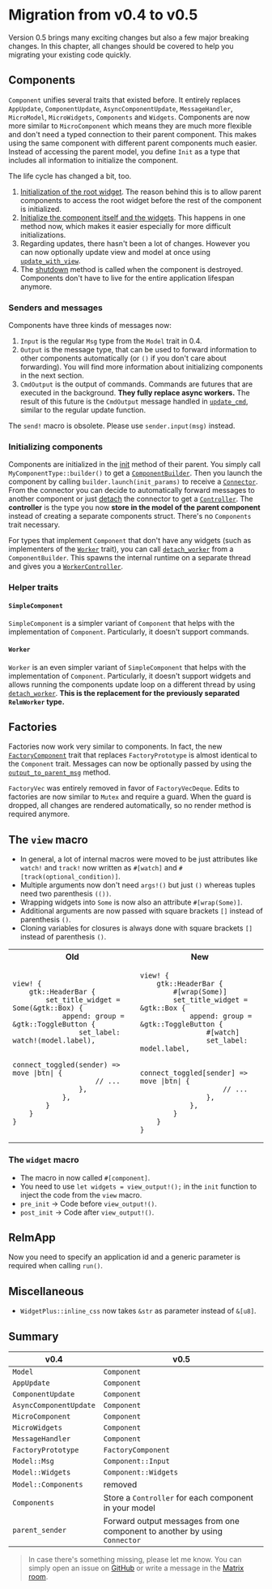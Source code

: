 # Migration from v0.4 to v0.5

Version 0.5 brings many exciting changes but also a few major breaking changes.
In this chapter, all changes should be covered to help you migrating your existing code quickly.

## Components

`Component` unifies several traits that existed before.
It entirely replaces `AppUpdate`, `ComponentUpdate`, `AsyncComponentUpdate`, `MessageHandler`, `MicroModel`, `MicroWidgets`, `Components` and `Widgets`.
Components are now more similar to `MicroComponent` which means they are much more flexible and don't need a typed connection to their parent component.
This makes using the same component with different parent components much easier.
Instead of accessing the parent model, you define `Init` as a type that includes all information to initialize the component.

The life cycle has changed a bit, too.

1. [Initialization of the root widget](https://relm4.org/docs/next/relm4/trait.Component.html#tymethod.init_root).
   The reason behind this is to allow parent components to access the root widget before the rest of the component is initialized.
2. [Initialize the component itself and the widgets](https://relm4.org/docs/next/relm4/trait.Component.html#tymethod.init).
   This happens in one method now, which makes it easier especially for more difficult initializations.
3. Regarding updates, there hasn't been a lot of changes. However you can now optionally update view and model at once using [`update_with_view`](https://relm4.org/docs/next/relm4/trait.Component.html#method.update_with_view).
4. The [shutdown](https://relm4.org/docs/next/relm4/trait.Component.html#method.shutdown) method is called when the component is destroyed. Components don't have to live for the entire application lifespan anymore.

### Senders and messages

Components have three kinds of messages now:

1. `Input` is the regular `Msg` type from the `Model` trait in 0.4.
2. `Output` is the message type, that can be used to forward information to other components automatically (or `()` if you don't care about forwarding).
   You will find more information about initializing components in the next section.
3. `CmdOutput` is the output of commands.
   Commands are futures that are executed in the background.
   **They fully replace async workers.**
   The result of this future is the `CmdOutput` message handled in [`update_cmd`](https://relm4.org/docs/next/relm4/trait.Component.html#method.update_cmd), similar to the regular update function.

The `send!` macro is obsolete. Please use `sender.input(msg)` instead.

### Initializing components

Components are initialized in the [init](https://relm4.org/docs/next/relm4/trait.Component.html#tymethod.init) method of their parent.
You simply call `MyComponentType::builder()` to get a [`ComponentBuilder`](https://relm4.org/docs/next/relm4/struct.ComponentBuilder.html).
Then you launch the component by calling `builder.launch(init_params)` to receive a [`Connector`](https://relm4.org/docs/next/relm4/component/struct.Connector.html).
From the connector you can decide to automatically forward messages to another component or just [detach](https://relm4.org/docs/next/relm4/component/struct.Connector.html#method.detach) the connector to get a [`Controller`](https://relm4.org/docs/next/relm4/component/struct.Controller.html).
The **controller** is the type you now **store in the model of the parent component** instead of creating a separate components struct.
There's no `Components` trait necessary.

For types that implement `Component` that don't have any widgets (such as implementers of the [`Worker`](https://relm4.org/docs/next/relm4/worker/trait.Worker.html) trait), you can call [`detach_worker`](https://relm4.org/docs/next/relm4/component/struct.ComponentBuilder.html#method.detach_worker) from a `ComponentBuilder`.
This spawns the internal runtime on a separate thread and gives you a [`WorkerController`](https://relm4.org/docs/next/relm4/worker/struct.WorkerController.html).

### Helper traits

#### `SimpleComponent`

`SimpleComponent` is a simpler variant of `Component` that helps with the implementation of `Component`.
Particularly, it doesn't support commands.

#### `Worker`

`Worker` is an even simpler variant of `SimpleComponent` that helps with the implementation of `Component`.
Particularly, it doesn't support widgets and allows running the components update loop on a different thread by using [`detach_worker`](https://relm4.org/docs/next/relm4/component/struct.ComponentBuilder.html#method.detach_worker).
**This is the replacement for the previously separated `RelmWorker` type.**

## Factories

Factories now work very similar to components.
In fact, the new [`FactoryComponent`](https://relm4.org/docs/next/relm4/factory/traits/trait.FactoryComponent.html) trait that replaces `FactoryPrototype` is almost identical to the `Component` trait.
Messages can now be optionally passed by using the [`output_to_parent_msg`](https://relm4.org/docs/next/relm4/factory/traits/trait.FactoryComponent.html#method.output_to_parent_msg) method.

`FactoryVec` was entirely removed in favor of `FactoryVecDeque`.
Edits to factories are now similar to `Mutex` and require a guard.
When the guard is dropped, all changes are rendered automatically, so no render method is required anymore.

## The `view` macro

+ In general, a lot of internal macros were moved to be just attributes like `watch!` and `track!` now written as `#[watch]` and `#[track(optional_condition)]`.
+ Multiple arguments now don't need `args!()` but just `()` whereas tuples need two parenthesis `(())`.
+ Wrapping widgets into `Some` is now also an attribute `#[wrap(Some)]`.
+ Additional arguments are now passed with square brackets `[]` instead of parenthesis `()`.
+ Cloning variables for closures is always done with square brackets `[]` instead of parenthesis `()`.

<table>
<tr>
<th> Old </th>
<th> New </th>
</tr>
<tr>
<td>

```rust,ignore
view! {
    gtk::HeaderBar {
        set_title_widget = Some(&gtk::Box) {
            append: group = &gtk::ToggleButton {
                set_label: watch!(model.label),

                connect_toggled(sender) => move |btn| {
                    // ...
                },
            },
        }
    }
}
```

</td>
<td>

```rust,ignore
view! {
    gtk::HeaderBar {
        #[wrap(Some)]
        set_title_widget = &gtk::Box {
            append: group = &gtk::ToggleButton {
                #[watch]
                set_label: model.label,

                connect_toggled[sender] => move |btn| {
                    // ...
                },
            },
        }
    }
}
```

</td>
</tr>
</table>

### The `widget` macro

+ The macro in now called `#[component]`.
+ You need to use `let widgets = view_output!();` in the `init` function to inject the code from the `view` macro.
+ `pre_init` -> Code before `view_output!()`.
+ `post_init` -> Code after `view_output!()`.

## RelmApp

Now you need to specify an application id and a generic parameter is required when calling `run()`.

## Miscellaneous

+ `WidgetPlus::inline_css` now takes `&str` as parameter instead of `&[u8]`.

## Summary

| v0.4 | v0.5 |
| - | - |
| `Model` | `Component` |
| `AppUpdate` | `Component` |
| `ComponentUpdate` | `Component` |
| `AsyncComponentUpdate` | `Component` |
| `MicroComponent` | `Component` |
| `MicroWidgets` | `Component` |
| `MessageHandler` | `Component` |
| `FactoryPrototype` | `FactoryComponent` |
| `Model::Msg` | `Component::Input` |
| `Model::Widgets` | `Component::Widgets` |
| `Model::Components` | removed |
| `Components` | Store a `Controller` for each component in your model |
| `parent_sender` | Forward output messages from one component to another by using `Connector` |

> In case there's something missing, please let me know. You can simply open an issue on [GitHub](https://github.com/AaronErhardt/Relm4) or write a message in the [Matrix room](https://matrix.to/#/#relm4:matrix.org).

